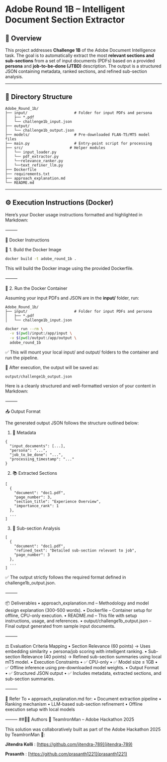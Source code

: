 # Adobe Round 1B – Intelligent Document Section Extractor

## 📝 Overview

This project addresses **Challenge 1B** of the Adobe Document Intelligence task. The goal is to automatically extract the most **relevant sections and sub-sections** from a set of input documents (PDFs) based on a provided **persona** and **job-to-be-done (JTBD)** description. The output is a structured JSON containing metadata, ranked sections, and refined sub-section analysis.

---

## 📂 Directory Structure

```
Adobe_Round_1b/
├── input/                     # Folder for input PDFs and persona
│   ├── *.pdf
│   └── challenge1b_input.json
├── output/
│   └── challenge1b_output.json
├── models/                    # Pre-downloaded FLAN-T5/MT5 model files
├── main.py                    # Entry-point script for processing
├── src/                     # Helper modules
│   └── input_loader.py
│   └── pdf_extractor.py
│   └──relevance_ranker.py
│   └──text_refiner_llm.py
├── Dockerfile
├── requirements.txt
├── approach_explanation.md
└── README.md
```
---

## ⚙️ Execution Instructions (Docker)

Here’s your Docker usage instructions formatted and highlighted in Markdown:

⸻

🐳 Docker Instructions

🔧 1. Build the Docker Image
```bash
docker build -t adobe_round_1b .
```
This will build the Docker image using the provided Dockerfile.

⸻

🚀 2. Run the Docker Container

Assuming your input PDFs and JSON are in the **input/** folder, run:
```
Adobe_Round_1b/
├── input/                     # Folder for input PDFs and persona
│   ├── *.pdf
│   └── challenge1b_input.json
```
```bash
docker run --rm \
  -v $(pwd)/input:/app/input \
  -v $(pwd)/output:/app/output \
  adobe_round_1b
```
✅ This will mount your local input/ and output/ folders to the container and run the pipeline.

📄 After execution, the output will be saved as:
```
output/challenge1b_output.json
```
Here is a cleanly structured and well-formatted version of your content in Markdown:

⸻

📤 Output Format

The generated output JSON follows the structure outlined below:

1. 🧾 Metadata
```
{
  "input_documents": [...],
  "persona": "...",
  "job_to_be_done": "...",
  "processing_timestamp": "..."
}
```
2. 📚 Extracted Sections
```
[
  {
    "document": "doc1.pdf",
    "page_number": 3,
    "section_title": "Experience Overview",
    "importance_rank": 1
  },
  ...
]
```
3. 🧠 Sub-section Analysis
```
[
  {
    "document": "doc1.pdf",
    "refined_text": "Detailed sub-section relevant to job",
    "page_number": 3
  },
  ...
]
```
✅ The output strictly follows the required format defined in challenge1b_output.json.

⸻

📦 Deliverables
	•	approach_explanation.md – Methodology and model design explanation (300–500 words).
	•	Dockerfile – Container setup for offline, CPU-only execution.
	•	README.md – This file with setup instructions, usage, and references.
	•	output/challenge1b_output.json – Final output generated from sample input documents.

⸻

⚖️ Evaluation Criteria Mapping
	•	Section Relevance (60 points)
→ Uses embedding similarity + persona/job scoring with intelligent ranking.
	•	Sub-section Relevance (40 points)
→ Refined sub-section summaries using local mT5 model.
	•	Execution Constraints
	•	✅ CPU-only
	•	✅ Model size ≤ 1GB
	•	✅ Offline inference using pre-downloaded model weights.
	•	Output Format
	•	✅ Structured JSON output
	•	✅ Includes metadata, extracted sections, and sub-section summaries.

⸻

📄 Refer To
	•	approach_explanation.md for:
	•	Document extraction pipeline
	•	Ranking mechanism
	•	LLM-based sub-section refinement
	•	Offline execution setup with local models

⸻
##👨‍💻 Authors
👥 TeamIronMan – Adobe Hackathon 2025

This solution was collaboratively built as part of the Adobe Hackathon 2025 by TeamIronMan 🚀:


**Jitendra Kolli**
: [https://github.com/jitendra-789](jitendra-789)

**Prasanth**
: [https://github.com/prasanth1221](prasanth1221)

